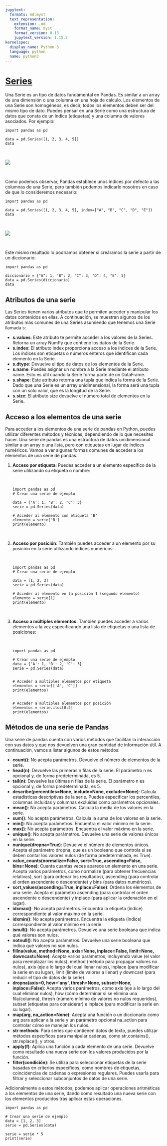 ```yaml
---
jupytext:
  formats: md:myst
  text_representation:
    extension: .md
    format_name: myst
    format_version: 0.13
    jupytext_version: 1.15.2
kernelspec:
  display_name: Python 3
  language: python
  name: python3
---
```


# [Series](https://pandas.pydata.org/docs/reference/api/pandas.Series.html)
Una Serie es un tipo de datos fundamental en Pandas. Es similar a un array de una dimensión o una columna en una hoja de cálculo. Los elementos de una Serie son homogéneos, es decir, todos los elementos deben ser del mismo tipo de dato. Puedes pensar en una Serie como una estructura de datos que consta de un índice (etiquetas) y una columna de valores asociados. Por ejemplo:

```{code-cell}
import pandas as pd 

data = pd.Series([1, 2, 3, 4, 5])
data 
```

&nbsp;  


![](../../../images/pandas/01.png)

&nbsp;


Como podemos observar, Pandas establece unos índices por defecto a las columnas de una Serie, pero también podemos indicarlo nosotros en caso de que lo consideremos necesario:

```{code-cell}
import pandas as pd 

data = pd.Series([1, 2, 3, 4, 5], index=["A", "B", "C", "D", "E"]) 
data
```

&nbsp;

![](../../../images/pandas/02.png)

&nbsp;

Este mismo resultado lo podríamos obtener si creáramos la serie a partir de un diccionario:

```{code-cell}
import pandas as pd 

diccionario = {"A": 1, "B": 2, "C": 3, "D": 4, "E": 5} 
data = pd.Series(diccionario)
data 
```

## Atributos de una serie
Las Series tienen varios atributos que te permiten acceder y manipular los datos contenidos en ellas. A continuación, se muestran algunos de los atributos más comunes de una Series asumiendo que tenemos una Serie llamada s: 

- **s.values**: Este atributo te permite acceder a los valores de la Series. Retorna un array NumPy que contiene los datos de la Serie.
- **s.index**: El atributo index proporciona acceso a los índices de la Serie. Los índices son etiquetas o números enteros que identifican cada elemento en la Serie. 
- **s.dtype**: Devuelve el tipo de datos de los elementos de la Serie. 
- **s.name**: Puedes asignar un nombre a la Serie mediante el atributo name. Esto es útil cuando la Serie forma parte de un DataFrame. 
- **s.shape**: Este atributo retorna una tupla que indica la forma de la Serie. Dado que una Serie es un array unidimensional, la forma será una tupla con un solo valor, que es la longitud de la Serie. 
- **s.size**: El atributo size devuelve el número total de elementos en la Serie. 


## Acceso a los elementos de una serie
Para acceder a los elementos de una serie de pandas en Python, puedes utilizar diferentes métodos y técnicas, dependiendo de lo que necesites hacer. Una serie de pandas es una estructura de datos unidimensional similar a un array o una lista, pero con etiquetas en lugar de índices numéricos. Vamos a ver algunas formas comunes de acceder a los elementos de una serie de pandas. 

<ol>
  <li><strong>Acceso por etiqueta</strong>: Puedes acceder a un elemento específico de la serie utilizando su etiqueta o nombre:
  
  &nbsp;

```{code-cell}
import pandas as pd 
# Crear una serie de ejemplo 

data = {'A': 1, 'B': 2, 'C': 3} 
serie = pd.Series(data) 

# Acceder al elemento con etiqueta 'B' 
elemento = serie['B'] 
print(elemento) 
```

  &nbsp;
  </li>

  <li><strong>Acceso por posición</strong>: También puedes acceder a un elemento por su posición en la serie utilizando índices numéricos:
  
  &nbsp;

```{code-cell}
import pandas as pd 
# Crear una serie de ejemplo 

data = [1, 2, 3] 
serie = pd.Series(data) 

# Acceder al elemento en la posición 1 (segundo elemento) 
elemento = serie[1] 
print(elemento) 
```

  &nbsp;
  </li>

  <li><strong>Acceso a múltiples elementos</strong>: También puedes acceder a varios elementos a la vez especificando una lista de etiquetas o una lista de posiciones:
  
  &nbsp;

```{code-cell}
import pandas as pd 

# Crear una serie de ejemplo 
data = {'A': 1, 'B': 2, 'C': 3} 
serie = pd.Series(data) 


# Acceder a múltiples elementos por etiqueta 
elementos = serie[['A', 'C']] 
print(elementos) 


# Acceder a múltiples elementos por posición 
elementos = serie.iloc[0:2]
print(elementos) 
```

  </li>

</ol>

## Métodos de una serie de Pandas
Una serie de pandas cuenta con varios métodos que facilitan la interacción con sus datos y que nos devuelven una gran cantidad de información útil. A continuación, vamos a listar algunos de estos métodos: 

- **count()**: No acepta parámetros. Devuelve el número de elementos de la serie. 
- **head(n)**: Devuelve las primeras n filas de la serie. El parámetro n es opcional y, de forma predeterminada, es 5. 
- **tail(n)**: Devuelve las últimas n filas de la serie. El parámetro n es opcional y, de forma predeterminada, es 5. 
- **describe(percentiles=None, include=None, exclude=None)**: Calcula estadísticas descriptivas de la serie. Puedes especificar los percentiles, columnas incluidas y columnas excluidas como parámetros opcionales. 
- **mean()**: No acepta parámetros. Calcula la media de los valores en la serie. 
- **sum()**: No acepta parámetros. Calcula la suma de los valores en la serie. 
- **min()**: No acepta parámetros. Encuentra el valor mínimo en la serie. 
- **max()**: No acepta parámetros. Encuentra el valor máximo en la serie. 
- **unique()**: No acepta parámetros. Devuelve una serie de valores únicos en la serie. 
- **nunique(dropna=True)**: Devuelve el número de elementos únicos. Acepta el parámetro dropna, que es un booleano que controla si se deben contar los valores nulos (de forma predeterminada, es True). 
- **value_counts(normalize=False, sort=True, ascending=False, bins=None)**: Cuenta cuantas veces aparece un elemento en una serie. Acepta varios parámetros, como normalize (para obtener frecuencias relativas), sort (para ordenar los resultados), ascending (para controlar el orden ascendente o descendente) y bins (para datos numéricos). 
- **sort_values(ascending=True, inplace=False)**: Ordena los elementos de una serie. Acepta el parámetro ascending (para controlar el orden ascendente o descendente) y inplace (para aplicar la ordenación en el lugar). 
- **idxmax()**: No acepta parámetros. Encuentra la etiqueta (índice) correspondiente al valor máximo en la serie. 
- **idxmin()**: No acepta parámetros. Encuentra la etiqueta (índice) correspondiente al valor mínimo en la serie. 
- **isnull()**: No acepta parámetros. Devuelve una serie booleana que indica qué valores son nulos. 
- **notnull()**: No acepta parámetros. Devuelve una serie booleana que indica qué valores no son nulos. 
- **fillna(value, method=None, axis=None, inplace=False, limit=None, downcast=None)**: Acepta varios parámetros, incluyendo value (el valor para reemplazar los nulos), method (método para propagar valores no nulos), axis (eje a lo largo del cual llenar nulos), inplace (para modificar la serie en su lugar), limit (límite de valores a llenar) y downcast (para reducir el tipo de datos de la serie). 
- **dropna(axis=0, how='any', thresh=None, subset=None, inplace=False)**: Acepta varios parámetros, como axis (eje a lo largo del cual eliminar nulos), how (cómo determinar si se elimina una fila/columna), thresh (número mínimo de valores no nulos requeridos), subset (etiquetas para considerar) e inplace (para modificar la serie en su lugar). 
- **map(arg, na_action=None)**: Acepta una función o un diccionario como arg para aplicar a la serie y un parámetro opcional na_action para controlar cómo se manejan los nulos. 
- **str methods**: Para series que contienen datos de texto, puedes utilizar métodos específicos para manipular cadenas, como str.contains(), str.replace(), y otros. 
- **apply(f)**: Aplica una función a cada elemento de una serie. Devuelve como resultado una nueva serie con los valores producidos por la función. 
- **filter(condición)**: Se utiliza para seleccionar etiquetas de la serie basadas en criterios específicos, como nombres de etiquetas, coincidencias de cadenas o expresiones regulares. Puedes usarla para filtrar y seleccionar subconjuntos de datos de una serie. 

 
Adicionalmente a estos métodos, podemos aplicar operaciones aritméticas a los elementos de una serie, dando como resultado una nueva serie con los elementos producidos tras aplicar estas operaciones.

```{code-cell}
import pandas as pd 

# Crear una serie de ejemplo 
data = [1, 2, 3] 
serie = pd.Series(data) 

serie = serie * 5
print(serie)
```

